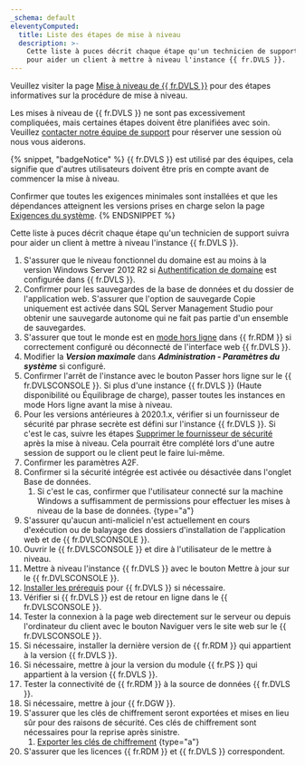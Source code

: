 ```yaml
---
_schema: default
eleventyComputed:
  title: Liste des étapes de mise à niveau
  description: >-
    Cette liste à puces décrit chaque étape qu'un technicien de support suivra
    pour aider un client à mettre à niveau l'instance {{ fr.DVLS }}.
---
```

Veuillez visiter la page [Mise à niveau de {{ fr.DVLS }}](/server/getting-started/installation/upgrade-server/) pour des étapes informatives sur la procédure de mise à niveau.

Les mises à niveau de {{ fr.DVLS }} ne sont pas excessivement compliquées, mais certaines étapes doivent être planifiées avec soin. Veuillez [contacter notre équipe de support](mailto:service@devolutions.net) pour réserver une session où nous vous aiderons.

{% snippet, "badgeNotice" %}
{{ fr.DVLS }} est utilisé par des équipes, cela signifie que d'autres utilisateurs doivent être pris en compte avant de commencer la mise à niveau.

Confirmer que toutes les exigences minimales sont installées et que les dépendances atteignent les versions prises en charge selon la page [Exigences du système](/server/overview/system-requirements/).
{% ENDSNIPPET %}

Cette liste à puces décrit chaque étape qu'un technicien de support suivra pour aider un client à mettre à niveau l'instance {{ fr.DVLS }}.

1. S'assurer que le niveau fonctionnel du domaine est au moins à la version Windows Server 2012 R2 si [Authentification de domaine](/server/web-interface/administration/configuration/server-settings/general/authentication/domain/) est configurée dans {{ fr.DVLS }}.
2. Confirmer pour les sauvegardes de la base de données et du dossier de l'application web. S'assurer que l'option de sauvegarde Copie uniquement est activée dans SQL Server Management Studio pour obtenir une sauvegarde autonome qui ne fait pas partie d'un ensemble de sauvegardes.
3. S'assurer que tout le monde est en [mode hors ligne](/rdm/data-sources/offline-mode/) dans {{ fr.RDM }} si correctement configuré ou déconnecté de l'interface web {{ fr.DVLS }}.
4. Modifier la ***Version maximale*** dans ***Administration - Paramètres du système*** si configuré.
5. Confirmer l'arrêt de l'instance avec le bouton Passer hors ligne sur le {{ fr.DVLSCONSOLE }}. Si plus d'une instance {{ fr.DVLS }} (Haute disponibilité ou Équilibrage de charge), passer toutes les instances en mode Hors ligne avant la mise à niveau.
6. Pour les versions antérieures à 2020.1.x, vérifier si un fournisseur de sécurité par phrase secrète est défini sur l'instance {{ fr.DVLS }}. Si c'est le cas, suivre les étapes [Supprimer le fournisseur de sécurité](/server/kb/how-to-articles/remove-security-provider/) après la mise à niveau. Cela pourrait être complété lors d'une autre session de support ou le client peut le faire lui-même.
7. Confirmer les paramètres A2F.
8. Confirmer si la sécurité intégrée est activée ou désactivée dans l'onglet Base de données.
   1. Si c'est le cas, confirmer que l'utilisateur connecté sur la machine Windows a suffisamment de permissions pour effectuer les mises à niveau de la base de données. \{type="a"\}
9. S'assurer qu'aucun anti-maliciel n'est actuellement en cours d'exécution ou de balayage des dossiers d'installation de l'application web et de {{ fr.DVLSCONSOLE }}.
10. Ouvrir le {{ fr.DVLSCONSOLE }} et dire à l'utilisateur de le mettre à niveau.
11. Mettre à niveau l'instance {{ fr.DVLS }} avec le bouton Mettre à jour sur le {{ fr.DVLSCONSOLE }}.
12. [Installer les prérequis](/server/getting-started/installation/installing-web-server-prerequisites/) pour {{ fr.DVLS }} si nécessaire.
13. Vérifier si {{ fr.DVLS }} est de retour en ligne dans le {{ fr.DVLSCONSOLE }}.
14. Tester la connexion à la page web directement sur le serveur ou depuis l'ordinateur du client avec le bouton Naviguer vers le site web sur le {{ fr.DVLSCONSOLE }}.
15. Si nécessaire, installer la dernière version de {{ fr.RDM }} qui appartient à la version {{ fr.DVLS }}.
16. Si nécessaire, mettre à jour la version du module {{ fr.PS }} qui appartient à la version {{ fr.DVLS }}.
17. Tester la connectivité de {{ fr.RDM }} à la source de données {{ fr.DVLS }}.
18. Si nécessaire, mettre à jour {{ fr.DGW }}.
19. S'assurer que les clés de chiffrement seront exportées et mises en lieu sûr pour des raisons de sécurité. Ces clés de chiffrement sont nécessaires pour la reprise après sinistre.
    1. [Exporter les clés de chiffrement](/server/kb/how-to-articles/manage-encryption-keys/#export-the-encryption-keys) \{type="a"\}
20. S'assurer que les licences {{ fr.RDM }} et {{ fr.DVLS }} correspondent.
